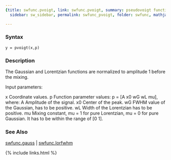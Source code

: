 ```yaml
---
{title: swfunc.pvoigt, link: swfunc.pvoigt, summary: pseudovoigt function, keywords: sample,
  sidebar: sw_sidebar, permalink: swfunc_pvoigt, folder: swfunc, mathjax: 'true'}

---
```


### Syntax

`y = pvoigt(x,p)`

### Description

The Gaussian and Lorentzian functions are normalized to amplitude 1
before the mixing.
 
Input parameters:
 
x     Coordinate values.
p 	Function parameter values: p = [A x0 wG wL mu], where:
          A       Amplitude of the signal.
          x0      Center of the peak.
          wG      FWHM value of the Gaussian, has to be positive.
          wL      Width of the Lorentzian has to be positive.
          mu      Mixing constant, mu = 1 for pure Lorentzian, mu = 0 for
                  pure Gaussian. It has to be within the range of [0 1].
 

### See Also

[swfunc.gauss](swfunc_gauss) \| [swfunc.lorfwhm](swfunc_lorfwhm)

{% include links.html %}
